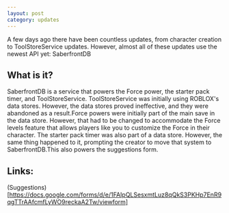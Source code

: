 ```yaml
---
layout: post
category: updates
---
```


A few days ago there have been countless updates, from character creation to ToolStoreService updates. However, 
almost all of these updates use the newest API yet: SaberfrontDB

What is it?
-----------

SaberfrontDB is a service that powers the Force power, the starter pack timer, and ToolStoreService. ToolStoreService was initially using ROBLOX's data stores. However, the data stores proved ineffective, and they were abandoned as a result.Force powers were initially part of the main save in the data store. However, that had to be changed to accommodate the Force levels feature that allows players like you to customize the Force in their character. The starter pack timer was also part of a data store. However, the same thing happened to it, prompting the creator to move that system to SaberfrontDB.This also powers the suggestions form. 

Links:
-------------
(Suggestions)[https://docs.google.com/forms/d/e/1FAIpQLSesxmtLuz8qQkS3PKHp7EnR9qgTTrAAfcmfLyWO9reckaA2Tw/viewform]

